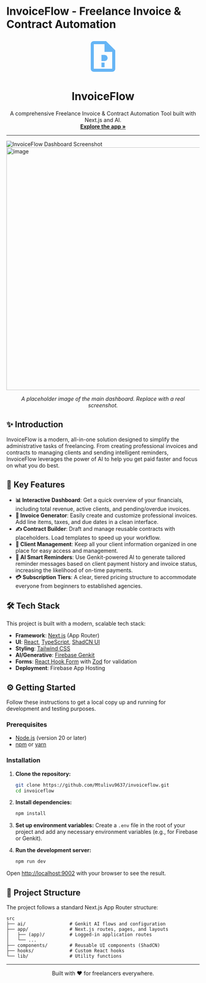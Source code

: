 # InvoiceFlow - Freelance Invoice & Contract Automation

<div align="center">
  <svg xmlns="http://www.w3.org/2000/svg" viewBox="0 0 24 24" class="w-24 h-24 text-primary" fill="hsl(207, 88%, 68%)" width="96" height="96">
    <path d="M14 2H6C4.9 2 4 2.9 4 4V20C4 21.1 4.9 22 6 22H18C19.1 22 20 21.1 20 20V8L14 2ZM18 20H6V4H13V9H18V20ZM11 19H13V16H11V19ZM11 15H13C14.1 15 15 14.1 15 13C15 11.9 14.1 11 13 11H11V15Z" />
  </svg>
  <h1 align="center">InvoiceFlow</h1>
  <p align="center">
    A comprehensive Freelance Invoice & Contract Automation Tool built with Next.js and AI.
    <br />
    <a href="/dashboard"><strong>Explore the app »</strong></a>
  </p>
</div>

---

![InvoiceFlow Dashboard Screenshot](https://placehold.co/1200x600.png)
<img width="1347" height="633" alt="image" src="https://github.com/user-attachments/assets/69c38078-7a9c-4742-8a94-5e0f41c16aa2" />
*<p align="center">A placeholder image of the main dashboard. Replace with a real screenshot.</p>*


## ✨ Introduction

InvoiceFlow is a modern, all-in-one solution designed to simplify the administrative tasks of freelancing. From creating professional invoices and contracts to managing clients and sending intelligent reminders, InvoiceFlow leverages the power of AI to help you get paid faster and focus on what you do best.

## 🚀 Key Features

- **📊 Interactive Dashboard**: Get a quick overview of your financials, including total revenue, active clients, and pending/overdue invoices.
- **📄 Invoice Generator**: Easily create and customize professional invoices. Add line items, taxes, and due dates in a clean interface.
- **✍️ Contract Builder**: Draft and manage reusable contracts with placeholders. Load templates to speed up your workflow.
- **👥 Client Management**: Keep all your client information organized in one place for easy access and management.
- **🤖 AI Smart Reminders**: Use Genkit-powered AI to generate tailored reminder messages based on client payment history and invoice status, increasing the likelihood of on-time payments.
- **💳 Subscription Tiers**: A clear, tiered pricing structure to accommodate everyone from beginners to established agencies.

## 🛠️ Tech Stack

This project is built with a modern, scalable tech stack:

- **Framework**: [Next.js](https://nextjs.org/) (App Router)
- **UI**: [React](https://reactjs.org/), [TypeScript](https://www.typescriptlang.org/), [ShadCN UI](https://ui.shadcn.com/)
- **Styling**: [Tailwind CSS](https://tailwindcss.com/)
- **AI/Generative**: [Firebase Genkit](https://firebase.google.com/docs/genkit)
- **Forms**: [React Hook Form](https://react-hook-form.com/) with [Zod](https://zod.dev/) for validation
- **Deployment**: Firebase App Hosting

## ⚙️ Getting Started

Follow these instructions to get a local copy up and running for development and testing purposes.

### Prerequisites

- [Node.js](https://nodejs.org/) (version 20 or later)
- [npm](https://www.npmjs.com/) or [yarn](https://yarnpkg.com/)

### Installation

1.  **Clone the repository:**
    ```sh
    git clone https://github.com/Mtulivu9637/invoiceflow.git
    cd invoiceflow
    ```

2.  **Install dependencies:**
    ```sh
    npm install
    ```

3.  **Set up environment variables:**
    Create a `.env` file in the root of your project and add any necessary environment variables (e.g., for Firebase or Genkit).

4.  **Run the development server:**
    ```sh
    npm run dev
    ```

Open [http://localhost:9002](http://localhost:9002) with your browser to see the result.

## 📁 Project Structure

The project follows a standard Next.js App Router structure:

```
src
├── ai/                # Genkit AI flows and configuration
├── app/               # Next.js routes, pages, and layouts
│   ├── (app)/         # Logged-in application routes
│   └── ...
├── components/        # Reusable UI components (ShadCN)
├── hooks/             # Custom React hooks
└── lib/               # Utility functions
```

---

<p align="center">Built with ❤️ for freelancers everywhere.</p>
